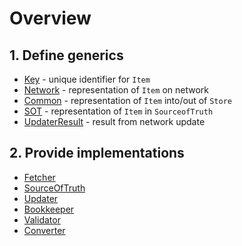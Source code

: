 # Overview

## 1. Define generics

- [Key](/mutable-store/building/generics/key) - unique identifier for `Item`
- [Network](/mutable-store/building/generics/network) - representation of `Item` on network
- [Common](/mutable-store/building/generics/common) - representation of `Item` into/out of `Store`
- [SOT](/mutable-store/building/generics/sot) - representation of `Item` in `SourceofTruth`
- [UpdaterResult](/mutable-store/building/generics/updater-result) - result from network update

## 2. Provide implementations

- [Fetcher](/mutable-store/building/implementations/fetcher)
- [SourceOfTruth](/mutable-store/building/implementations/source-of-truth)
- [Updater](/mutable-store/building/implementations/updater)
- [Bookkeeper](/mutable-store/building/implementations/bookkeeper)
- [Validator](/mutable-store/building/implementations/validator)
- [Converter](/mutable-store/building/implementations/converter)